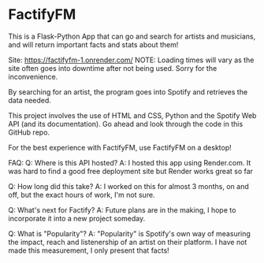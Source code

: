 # FactifyFM
This is a Flask-Python App that can go and search for artists and musicians, and will return important facts and stats about them!

Site: https://factifyfm-1.onrender.com/
NOTE: Loading times will vary as the site often goes into downtime after not being used. Sorry for the inconvenience.

By searching for an artist, the program goes into Spotify and retrieves the data needed. 

This project involves the use of HTML and CSS, Python and the Spotify Web API (and its documentation).
Go ahead and look through the code in this GitHub repo.

For the best experience with FactifyFM, use FactifyFM on a desktop!

FAQ:
Q:  Where is this API hosted? 
A:  I hosted this app using Render.com. It was hard to find a good free deployment site but Render works great so far

Q:  How long did this take?
A:  I worked on this for almost 3 months, on and off, but the exact hours of work, I'm not sure.

Q:  What's next for Factify?
A:  Future plans are in the making, I hope to incorporate it into a new project someday.

Q:  What is "Popularity"?
A:  "Popularity" is Spotify's own way of measuring the impact, reach and listenership of an artist on their platform.
    I have not made this measurement, I only present that facts!

